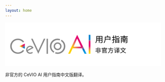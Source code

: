 ```yaml
---
layout: home
---
```


![header](intro/images/header_image_title.jpg)

非官方的 CeVIO AI 用户指南中文版翻译。

<!-- 页面包含一些只有在电脑端才能显示的效果，推荐使用电脑浏览。

## 操作

按 <kbd>S</kbd> 可以收起 / 展开侧边栏。

按 <kbd>←</kbd> 和 <kbd>→</kbd> 可以跳至上一页 / 下一页。

按 <kbd>↑</kbd> 和 <kbd>↓</kbd> 可以上下滚动页面。

左上角可以切换字体和显示样式。 -->

<!-- # Welcome to MkDocs

For full documentation visit [mkdocs.org](https://www.mkdocs.org).

## Commands

* `mkdocs new [dir-name]` - Create a new project.
* `mkdocs serve` - Start the live-reloading docs server.
* `mkdocs build` - Build the documentation site.
* `mkdocs -h` - Print help message and exit.

## Project layout

    mkdocs.yml    # The configuration file.
    docs/
        index.md  # The documentation homepage.
        ...       # Other markdown pages, images and other files. -->
